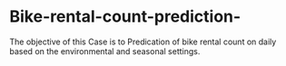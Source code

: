 # Bike-rental-count-prediction-
The objective of this Case is to Predication of bike rental count on daily based on the environmental and seasonal settings.
